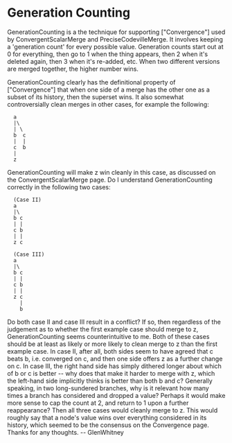 # Generation Counting

GenerationCounting is a the technique for supporting ["Convergence"] used by ConvergentScalarMerge and PreciseCodevilleMerge. It involves keeping a 'generation count' for every possible value. Generation counts start out at 0 for everything, then go to 1 when the thing appears, then 2 when it's deleted again, then 3 when it's re-added, etc. When two different versions are merged together, the higher number wins.

GenerationCounting clearly has the definitional property of ["Convergence"] that when one side of a merge has the other one as a subset of its history, then the superset wins. It also somewhat controversially clean merges in other cases, for example the following:

```
  a
  |\
  | \
  b  c
  |  |
  c  b
  |
  z
```

GenerationCounting will make z win cleanly in this case, as discussed on the ConvergentScalarMerge page.
  Do I understand GenerationCounting correctly in the following two cases:
```
  (Case II)
  a
  |\
  b c
  | |
  c b
  | |
  z c

  (Case III)
  a
  |\
  b c
  | |
  c b
  | |
  z c
    |
    b
```
   Do both case II and case III result in a conflict? If so, then regardless of the judgement as to whether the first example case should merge to z, GenerationCounting seems counterintuitive to me.  Both of these cases should be at least as likely or more likely to clean merge to z than the first example case. In case II, after all, both sides seem to have agreed that c beats b, i.e. converged on c, and then one side offers z as a further change on c.  In case III, the right hand side has simply dithered longer about which of b or c is better -- why does that make it harder to merge with z, which the left-hand side implicitly thinks is better than both b and c?  Generally speaking, in two long-sundered branches, why is it relevant how many times a branch has considered and dropped a value?  Perhaps it would make more sense to cap the count at 2, and return to 1 upon a further reappearance?  Then all three cases would cleanly merge to z. This would roughly say that a node's value wins over everything considered in its history, which seemed to be the consensus on the Convergence page. Thanks for any thoughts. -- GlenWhitney
